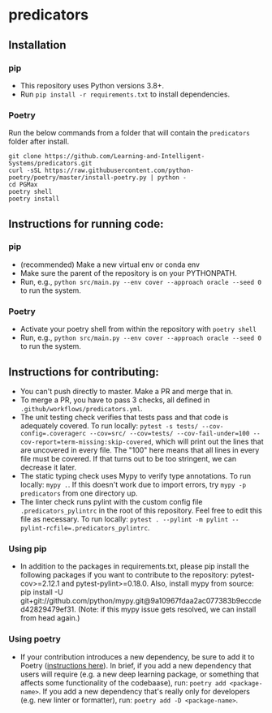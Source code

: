 # predicators

## Installation
### pip
* This repository uses Python versions 3.8+.
* Run `pip install -r requirements.txt` to install dependencies.

### Poetry
Run the below commands from a folder that will contain the `predicators` folder after install.

```
git clone https://github.com/Learning-and-Intelligent-Systems/predicators.git
curl -sSL https://raw.githubusercontent.com/python-poetry/poetry/master/install-poetry.py | python -
cd PGMax
poetry shell
poetry install
```

## Instructions for running code:
### pip
* (recommended) Make a new virtual env or conda env
* Make sure the parent of the repository is on your PYTHONPATH.
* Run, e.g., `python src/main.py --env cover --approach oracle --seed 0` to run the system.

### Poetry
* Activate your poetry shell from within the repository with `poetry shell`
* Run, e.g., `python src/main.py --env cover --approach oracle --seed 0` to run the system.

## Instructions for contributing:
* You can't push directly to master. Make a PR and merge that in.
* To merge a PR, you have to pass 3 checks, all defined in `.github/workflows/predicators.yml`.
* The unit testing check verifies that tests pass and that code is adequately covered. To run locally: `pytest -s tests/ --cov-config=.coveragerc --cov=src/ --cov=tests/ --cov-fail-under=100 --cov-report=term-missing:skip-covered`, which will print out the lines that are uncovered in every file. The "100" here means that all lines in every file must be covered. If that turns out to be too stringent, we can decrease it later.
* The static typing check uses Mypy to verify type annotations. To run locally: `mypy .`. If this doesn't work due to import errors, try `mypy -p predicators` from one directory up.
* The linter check runs pylint with the custom config file `.predicators_pylintrc` in the root of this repository. Feel free to edit this file as necessary. To run locally: `pytest . --pylint -m pylint --pylint-rcfile=.predicators_pylintrc`.

### Using pip
* In addition to the packages in requirements.txt, please pip install the following packages if you want to contribute to the repository: pytest-cov>=2.12.1 and pytest-pylint>=0.18.0. Also, install mypy from source: pip install -U git+git://github.com/python/mypy.git@9a10967fdaa2ac077383b9eccded42829479ef31. (Note: if this mypy issue gets resolved, we can install from head again.)

### Using poetry
* If your contribution introduces a new dependency, be sure to add it to Poetry ([instructions here](https://python-poetry.org/docs/cli/#add)). In brief, if you add a new dependency that users will require (e.g. a new deep learning package, or something that affects some functionality of the codebaase), run: `poetry add <package-name>`. If you add a new dependency that's really only for developers (e.g. new linter or formatter), run: `poetry add -D <package-name>`.